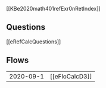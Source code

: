 [[KBe2020math401refExr0nRetIndex]]

## Questions
[[eRefCalcQuestions]]

## Flows
| | |
|-|-|
2020-09-1 | [[eFloCalcD3]]
